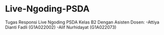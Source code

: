 # Live-Ngoding-PSDA
Tugas Responsi Live Ngoding PSDA Kelas B2
Dengan Asisten Dosen:
-Attiya Dianti Fadli	(G1A022002)
-Alif Nurhidayat    	(G1A022073)
